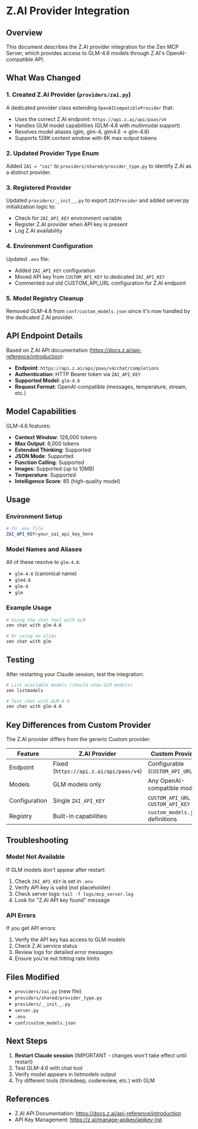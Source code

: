 # Z.AI Provider Integration

## Overview

This document describes the Z.AI provider integration for the Zen MCP Server, which provides access to GLM-4.6 models through Z.AI's OpenAI-compatible API.

## What Was Changed

### 1. Created Z.AI Provider (`providers/zai.py`)

A dedicated provider class extending `OpenAICompatibleProvider` that:
- Uses the correct Z.AI endpoint: `https://api.z.ai/api/paas/v4`
- Handles GLM model capabilities (GLM-4.6 with multimodal support)
- Resolves model aliases (glm, glm-4, glm4.6 → glm-4.6)
- Supports 128K context window with 8K max output tokens

### 2. Updated Provider Type Enum

Added `ZAI = "zai"` to `providers/shared/provider_type.py` to identify Z.AI as a distinct provider.

### 3. Registered Provider

Updated `providers/__init__.py` to export `ZAIProvider` and added server.py initialization logic to:
- Check for `ZAI_API_KEY` environment variable
- Register Z.AI provider when API key is present
- Log Z.AI availability

### 4. Environment Configuration

Updated `.env` file:
- Added `ZAI_API_KEY` configuration
- Moved API key from `CUSTOM_API_KEY` to dedicated `ZAI_API_KEY`
- Commented out old CUSTOM_API_URL configuration for Z.AI endpoint

### 5. Model Registry Cleanup

Removed GLM-4.6 from `conf/custom_models.json` since it's now handled by the dedicated Z.AI provider.

## API Endpoint Details

Based on Z.AI API documentation (https://docs.z.ai/api-reference/introduction):

- **Endpoint**: `https://api.z.ai/api/paas/v4/chat/completions`
- **Authentication**: HTTP Bearer token via `ZAI_API_KEY`
- **Supported Model**: `glm-4.6`
- **Request Format**: OpenAI-compatible (messages, temperature, stream, etc.)

## Model Capabilities

GLM-4.6 features:
- **Context Window**: 128,000 tokens
- **Max Output**: 8,000 tokens
- **Extended Thinking**: Supported
- **JSON Mode**: Supported
- **Function Calling**: Supported
- **Images**: Supported (up to 10MB)
- **Temperature**: Supported
- **Intelligence Score**: 85 (high-quality model)

## Usage

### Environment Setup

```bash
# In .env file
ZAI_API_KEY=your_zai_api_key_here
```

### Model Names and Aliases

All of these resolve to `glm-4.6`:
- `glm-4.6` (canonical name)
- `glm4.6`
- `glm-4`
- `glm`

### Example Usage

```bash
# Using the chat tool with GLM
zen chat with glm-4.6

# Or using an alias
zen chat with glm
```

## Testing

After restarting your Claude session, test the integration:

```bash
# List available models (should show GLM models)
zen listmodels

# Test chat with GLM-4.6
zen chat with glm-4.6
```

## Key Differences from Custom Provider

The Z.AI provider differs from the generic Custom provider:

| Feature | Z.AI Provider | Custom Provider |
|---------|---------------|-----------------|
| Endpoint | Fixed (`https://api.z.ai/api/paas/v4`) | Configurable (`CUSTOM_API_URL`) |
| Models | GLM models only | Any OpenAI-compatible model |
| Configuration | Single `ZAI_API_KEY` | `CUSTOM_API_URL` + `CUSTOM_API_KEY` |
| Registry | Built-in capabilities | `custom_models.json` definitions |

## Troubleshooting

### Model Not Available

If GLM models don't appear after restart:
1. Check `ZAI_API_KEY` is set in `.env`
2. Verify API key is valid (not placeholder)
3. Check server logs: `tail -f logs/mcp_server.log`
4. Look for "Z.AI API key found" message

### API Errors

If you get API errors:
1. Verify the API key has access to GLM models
2. Check Z.AI service status
3. Review logs for detailed error messages
4. Ensure you're not hitting rate limits

## Files Modified

- `providers/zai.py` (new file)
- `providers/shared/provider_type.py`
- `providers/__init__.py`
- `server.py`
- `.env`
- `conf/custom_models.json`

## Next Steps

1. **Restart Claude session** (IMPORTANT - changes won't take effect until restart)
2. Test GLM-4.6 with chat tool
3. Verify model appears in listmodels output
4. Try different tools (thinkdeep, codereview, etc.) with GLM

## References

- Z.AI API Documentation: https://docs.z.ai/api-reference/introduction
- API Key Management: https://z.ai/manage-apikey/apikey-list
